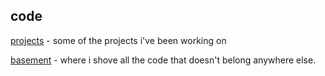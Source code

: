 code
----

[projects](projects.html) - some of the projects i've been working on

[basement](basement/index.html) - where i shove all the code that doesn't belong
anywhere else.


